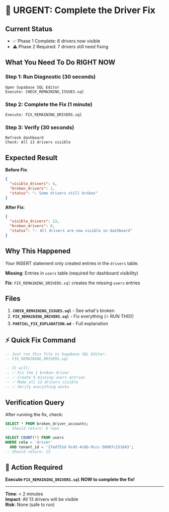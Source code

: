 # 🚨 URGENT: Complete the Driver Fix

## Current Status

- ✅ Phase 1 Complete: 6 drivers now visible
- ⚠️ Phase 2 Required: 7 drivers still need fixing

## What You Need To Do RIGHT NOW

### Step 1: Run Diagnostic (30 seconds)

```
Open Supabase SQL Editor
Execute: CHECK_REMAINING_ISSUES.sql
```

### Step 2: Complete the Fix (1 minute)

```
Execute: FIX_REMAINING_DRIVERS.sql
```

### Step 3: Verify (30 seconds)

```
Refresh dashboard
Check: All 13 drivers visible
```

## Expected Result

**Before Fix**:

```json
{
  "visible_drivers": 6,
  "broken_drivers": 1,
  "status": "⚠️ Some drivers still broken"
}
```

**After Fix**:

```json
{
  "visible_drivers": 13,
  "broken_drivers": 0,
  "status": "✅ All drivers are now visible in dashboard"
}
```

## Why This Happened

Your INSERT statement only created entries in the `drivers` table.

**Missing**: Entries in `users` table (required for dashboard visibility)

**Fix**: `FIX_REMAINING_DRIVERS.sql` creates the missing `users` entries

## Files

1. **`CHECK_REMAINING_ISSUES.sql`** - See what's broken
2. **`FIX_REMAINING_DRIVERS.sql`** - Fix everything (⭐ RUN THIS!)
3. **`PARTIAL_FIX_EXPLANATION.md`** - Full explanation

## ⚡ Quick Fix Command

```sql
-- Just run this file in Supabase SQL Editor:
-- FIX_REMAINING_DRIVERS.sql

-- It will:
-- ✅ Fix the 1 broken driver
-- ✅ Create 6 missing users entries
-- ✅ Make all 13 drivers visible
-- ✅ Verify everything works
```

## Verification Query

After running the fix, check:

```sql
SELECT * FROM broken_driver_accounts;
-- Should return: 0 rows

SELECT COUNT(*) FROM users
WHERE role = 'driver'
  AND tenant_id = '17ed751d-9c45-4cbb-9ccc-50607c151d43';
-- Should return: 13
```

## 🎯 Action Required

**Execute `FIX_REMAINING_DRIVERS.sql` NOW to complete the fix!**

---

**Time**: < 2 minutes  
**Impact**: All 13 drivers will be visible  
**Risk**: None (safe to run)
